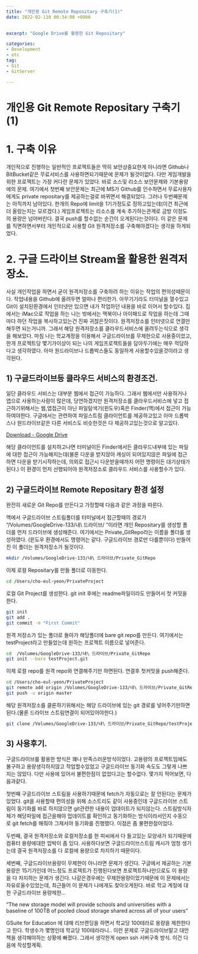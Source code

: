 ```yaml
---
title: "개인용 Git Remote Repositary 구축기(1)"
date: 2022-02-110 00:34:00 +0900

  
excerpt: "Google Drive를 활용한 Git Repositary"

categories: 
- Development
- etc
tag: 
- Git
- GitServer

---
```


# 개인용 Git Remote Repositary 구축기(1)

# 1. 구축 이유

개인적으로 진행하는 일반적인 프로젝트들은 딱히 보안상중요한게 아니라면 Github나 BitBucket같은 무료서비스를 사용하면되기때문에 문제가 될것이없다. 다만 게임개발을 위한 프로젝트는 가장 커다란 문제가 있었다. 바로 소스및 리소스 보안문제와 기본용량에의 문제. 여기에서 첫번째 보안문제는 최근에 MS가 Github를 인수하면서 무료사용자에게도 private repositary를 제공하는걸로 바뀌면서 해결되었다. 그러나 두번째문제는 아직까지 남아있다. 한개의 Repo에 limit을 1기가정도로 정하고있는데(이건 최근에 더 올랐는지는 모르겠다.) 게임프로젝트는 리소스를 계속 추가하는관계로 금방 이정도의 용량은 넘어버린다. 결국 push를 할수없는 순간이 오게된다는것이다. 이 같은 문제를 직면하면서부터 개인적으로 사용할 Git 원격저장소를 구축해야겠다는 생각을 하게되었다. 

# 2. 구글 드라이브 Stream을 활용한 원격저장소.

사실 개인작업을 하면서 굳이 원격저장소를 구축하려 하는 이유는 작업의 편의성때문이다. 작업내용을 Github에 올려두면 얼마나 편리한가. 아무기기라도 터미널을 열수있고 Git이 설치된환경에서 인터넷만 있으면 내가 작업하던 내용을 바로 이어서 할수있다. 집에서는 iMac으로 작업을 하는 나는 밖에서는 맥북이나 아이패드로 작업을 하는데 그때마다 하던 작업을 복사하고있는건 진짜 귀찮은짓이다. 원격저장소를 인터넷으로 연결만 해두면 되는거니까. 그래서 해당 원격저장소를 클라우드서비스에 올려두는식으로 생각을 해보았다. 마침 나는 학교계정을 이용해서 구글드라이브를 무제한으로 사용중이었고, 한개 프로젝트당 몇기가이상이 되는 나의 게임프로젝트들을 담아두기에는 매우 적당하다고 생각하였다. 아마 원드라이브나 드롭박스들도 동일하게 사용할수있을것이라고 생각된다. 

## 1) 구글드라이브등 클라우드 서비스의 환경조건.

일단 클라우드 서비스는 대부분 웹에서 접근이 가능하다. 그래서 웹에서만 사용하거나 앱으로 사용하는사람이 많은데, 당연하겠지만 원격저장소를 클라우드서비스에 넣고 접근하기위해서는 웹,앱접근이 아닌 파일탐색기(윈도우)혹은 Finder(맥)에서 접근이 가능하여야한다. 구글에서는 관련하여 파일스트림 클라이언트를 제공하고있고 아마 드롭박스나 원드라이브같은 다른 서비스도 비슷한것은 다 제공하고있는것으로 알고있다. 

[Download - Google Drive](https://www.google.com/drive/download/)

해당 클라이언트를 설치하고나면 터미널이든 Finder에서든 클라우드내부에 있는 파일에 대한 접근이 가능해지는데(물론 다운을 받지않아 캐싱이 되어있지않은 파일에 접근하면 다운을 받기시작하는데, 의외로 접근시 다운받을때까지 어떤 명령이든 대기상태가된다.) 이 환경이 먼저 선행되어야 원격저장소로 클라우드 서비스를 사용할수가 있다. 

## 2) 구글드라이브 Remote Repositary 환경 설정

완전히 새로운 Git Repo를 만든다고 가정할때 다음과 같은 과정을 따른다. 

맥에서 구글드라이브 스트림폴더를 터미널에서 접근할때의 경로가 “/Volumes/GoogleDrive-133/내\ 드라이브/ “이라면 개인 Repositary를 생성할 폴더를 먼저 드라이브에 생성해준다. 여기에서는 Private_GitRepo라는 이름을 폴더를 생성하였다. (윈도우 환경에서도 명령어는 같다. 구글드라이브 경로만 다를뿐이다) 만들어진 이 폴더는 원격저장소가 될것이다. 

```bash
mkdir /Volumes/GoogleDrive-133/내\ 드라이브/Private_GitRepo
```

이제 로컬 Repositary를 만들 폴더로 이동한다. 

```bash
cd /Users/cho-eul-yeon/PrivateProject
```

로컬 Git Project를 생성한다. git init 후에는 readme파일이라도 만들어서 첫 커밋을 한다. 

```bash
git init
git add .
git commit -m "First Commit"
```

원격 저장소가 있는 폴더로 돌아가 해당폴더에 bare git repo를 만든다. 여기에서는 testProject라고 만들었는데 원하는 프로젝트 이름으로 넣어준다. 

```bash
cd  /Volumes/GoogleDrive-133/내\ 드라이브/Private_GitRepo
git init --bare testProject.git
```

이제 로컬 repo를 원격 repo와 연결해주기만 하면된다. 연결후 첫커밋을 push해준다. 

```bash
cd /Users/cho-eul-yeon/PrivateProject
git remote add origin /Volumes/GoogleDrive-133/내\ 드라이브/Private_GitRepo/testProject.git
git push -u origin master
```

해당 원격저장소를 클론하기위해서는 해당 드라이브에 있는 git 경로를 넣어주기만하면된다.(물론 드라이브 스트림연결이 되어있어야한다.)

```bash
git clone /Volumes/GoogleDrive-133/내\ 드라이브/Private_GitRepo/testProject.git
```

## 3) 사용후기.

구글드라이브를 활용한 방식은 꽤나 만족스러운방식이었다. 고용량의 프로젝트임에도 불구하고 용량생각하지않고 작업할수있었고 구글드라이브 동기화 속도도 그렇게 나쁘지는 않았다. 다만 사용에 있어서 불편한점이 없었다고는 할수없다. 몇가지 적어보면, 다음과같다.

 첫번째 구글드라이브 스트림을 사용하기때문에 fetch가 자동으로는 잘 안된다는 문제가있었다. git을 사용할때 편의성을 위해 소스트리도 같이 사용중인데 구글드라이브 스트림이 동기화를 바로 하지않으면 git관련한 내용이 업데이트가 되지않는다. 스트림방식자체가 해당파일에 접근을해야 업데이트를 확인하고 동기화하는 방식이라서인지 수동으로 git fetch를 해줘야 그제서야 동기화를 진행했다. 이점은 좀 불편한점이었다. 

 두번째, 결국 원격저장소와 로컬저장소를 한 피씨에서 다 들고있는 모양새가 되기때문에 컴퓨터 용량에대한 압박이 좀 있다. 사용하다보면 구글드라이브스트림 캐시가 엄청 생기는데 결국 원격저장소를 다 로컬에 용량으로 차지하기 때문이다. 

 세번째, 구글드라이브용량이 무제한이 아니라면 문제가 생긴다. 구글에서 제공하는 기본 용량은 15기가인데 어느정도 프로젝트가 진행된다보면 프로젝트하나만으로도 이 용량을 다 차지하는 문제가 생긴다. 나같은경우에는 무제한용량이었기때문에 이 문제에서는 자유로울수있었는데, 최근들어 이 문제가 나에게도 찾아오게된다. 바로 학교 계정에 대한 구글드라이브 용량제한...

“The new storage model will provide schools and universities with a baseline of 100TB of pooled cloud storage shared across all of your users”

GSuite for Education 에 대해 리브랜딩을 하면서 학교당 100테라로 용량을 제한한다고 한다. 학생수가 몇명인데 학교당 100테라라니.. 이런 문제로 구글드라이브말고 대안책을 생각해야하는 상황에 빠졌다. 그래서 생각한게 open ssh 서버구축 방식. 이건 다음에 작성할계획.